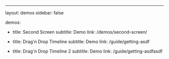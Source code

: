 ---
layout: demos
sidebar: false

demos:

  - title: Second Screen
    subtitle: Demo
    link: /demos/second-screen/

  - title: Drag'n Drop Timeline
    subtitle: Demo
    link: /guide/getting-asdf

  - title: Drag'n Drop Timeline 2
    subtitle: Demo
    link: /guide/getting-asdfasdf